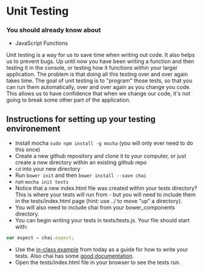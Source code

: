 # Unit Testing

### You should already know about
* JavaScript Functions

Unit testing is a way for us to save time when writing out code. It also helps us to prevent bugs. Up until now you have been writing a function and then testing it in the console, or testing how it functions within your larger application. The problem is that doing all this testing over and over again takes time. The goal of unit testing is to "program" those tests, so that you can run them automatically, over and over again as you change you code. This allows us to have confidence that when we change our code, it's not going to break some other part of the application.

## Instructions for setting up your testing environement
- Install mocha `sudo npm install -g mocha` (you will only ever need to do this once)
- Create a new github repository and clone it to your computer, or just create a new directory within an existing github repo
- `cd` into your new directory
- Run `bower init` and then `bower install --save chai`
- run `mocha init tests`
- Notice that a new index.html file was created within your tests directory? This is where your tests will run from - but you will need to include them in the tests/index.html page (hint: use ../ to move "up" a directory).
- You will also need to include chai from your bower_components directory.
- You can begin writing your tests in tests/tests.js. Your file should start with:
```js
var expect = chai.expect;
```
- Use the [in-class example](/day-22/in-class/unit-testing-intro) from today as a guide for how to write your tests. Also chai has some [good documentation](http://chaijs.com/api/bdd/).
- Open the tests/index.html file in your browser to see the tests run.